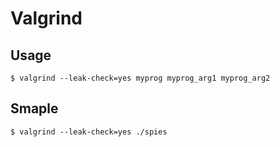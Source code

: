 # Valgrind


## Usage

```
$ valgrind --leak-check=yes myprog myprog_arg1 myprog_arg2
```

## Smaple

```
$ valgrind --leak-check=yes ./spies
```

